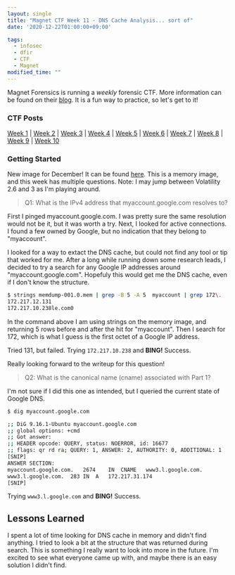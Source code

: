 ```yaml
---
layout: single
title: "Magnet CTF Week 11 - DNS Cache Analysis... sort of"
date: '2020-12-22T01:00:00+09:00'

tags:
  - infosec
  - dfir
  - CTF
  - Magnet
modified_time: ""
---
```


Magnet Forensics is running a *weekly* forensic CTF. More information can be found on their [blog](https://www.magnetforensics.com/blog/magnet-weekly-ctf-challenge/). It is a fun way to practice, so let's get to it!

### CTF Posts

[Week 1](https://dfir.science/2020/10/Magnet-CTF-Week-1-Timestamps-of-doom.html) | [Week 2](https://dfir.science/2020/10/Magnet-CTF-Week-2-URLs-in-Pictures-in-Pictures.html) | [Week 3](https://dfir.science/2020/10/Magnet-CTF-Week-3-Failed-connections.html) | [Week 4](https://dfir.science/2020/11/Magnet-CTF-Week-4-GUIDSWAP-and-drop.html) | [Week 5](https://dfir.science/2020/11/Magnet-CTF-Week-5-HDFS.html) | [Week 6](https://dfir.science/2020/11/Magnet-CTF-Week-6-Riddle-ELF.html) | [Week 7](https://dfir.science/2020/11/Magnet-CTF-Week-7-Hadoop-Nodes.html) | [Week 8](https://dfir.science/2020/12/Magnet-CTF-Week-8-Persistence-in-plain-sight.html) | [Week 9](https://dfir.science/2020/12/Magnet-CTF-Week-9-digging-through-memory.html) | [Week 10](https://dfir.science/2020/12/Magnet-CTF-Week-10-network-analysis-in-RAM.html)

### Getting Started

New image for December! It can be found [here](https://drive.google.com/drive/folders/10fYCrNI46FT9l3LaJ9dj5gLxjlLtdnPo?usp=sharing). This is a memory image, and this week has multiple questions. Note: I may jump between Volatility 2.6 and 3 as I'm playing around.

> Q1: What is the IPv4 address that myaccount.google.com resolves to?

First I pinged myaccount.google.com. I was pretty sure the same resolution would not be it, but it was worth a try. Next, I looked for active connections. I found a few owned by Google, but no indication that they belong to "myaccount".

I looked for a way to extact the DNS cache, but could not find any tool or tip that worked for me. After a long while running down some research leads, I decided to try a search for any Google IP addresses around "myaccount.google.com". Hopefuly this would get me the DNS cache, even if I don't know the structure.

```bash
$ strings memdump-001.0.mem | grep -B 5 -A 5  myaccount | grep 172\.
172.217.12.131
172.217.10.238le.com0
```

In the command above I am using strings on the memory image, and returning 5 rows before and after the hit for "myaccount". Then I search for 172, which is what I guess is the first octet of a Google IP address.

Tried 131, but failed. Trying ```172.217.10.238``` and **BING!** Success.

Really looking forward to the writeup for this question!

> Q2: What is the canonical name (cname) associated with Part 1?

I'm not sure if I did this one as intended, but I queried the current state of Google DNS.

```bash
$ dig myaccount.google.com

;; DiG 9.16.1-Ubuntu myaccount.google.com
;; global options: +cmd
;; Got answer:
;; HEADER opcode: QUERY, status: NOERROR, id: 16677
;; flags: qr rd ra; QUERY: 1, ANSWER: 2, AUTHORITY: 0, ADDITIONAL: 1
[SNIP]
ANSWER SECTION:
myaccount.google.com.	2674	IN	CNAME	www3.l.google.com.
www3.l.google.com.	283	IN	A	172.217.31.174
[SNIP]
```

Trying ```www3.l.google.com``` and **BING!** Success.

## Lessons Learned

I spent a lot of time looking for DNS cache in memory and didn't find anything. I tried to look a bit at the structure that was returned during search. This is something I really want to look into more in the future. I'm excited to see what everyone came up with, and maybe there is an easy solution I didn't find.
